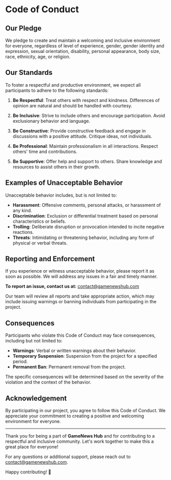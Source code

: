 # Code of Conduct

## Our Pledge

We pledge to create and maintain a welcoming and inclusive environment for everyone, regardless of level of experience, gender, gender identity and expression, sexual orientation, disability, personal appearance, body size, race, ethnicity, age, or religion.

## Our Standards

To foster a respectful and productive environment, we expect all participants to adhere to the following standards:

1. **Be Respectful**: Treat others with respect and kindness. Differences of opinion are natural and should be handled with courtesy.

2. **Be Inclusive**: Strive to include others and encourage participation. Avoid exclusionary behavior and language.

3. **Be Constructive**: Provide constructive feedback and engage in discussions with a positive attitude. Critique ideas, not individuals.

4. **Be Professional**: Maintain professionalism in all interactions. Respect others' time and contributions.

5. **Be Supportive**: Offer help and support to others. Share knowledge and resources to assist others in their growth.

## Examples of Unacceptable Behavior

Unacceptable behavior includes, but is not limited to:

- **Harassment**: Offensive comments, personal attacks, or harassment of any kind.
- **Discrimination**: Exclusion or differential treatment based on personal characteristics or beliefs.
- **Trolling**: Deliberate disruption or provocation intended to incite negative reactions.
- **Threats**: Intimidating or threatening behavior, including any form of physical or verbal threats.

## Reporting and Enforcement

If you experience or witness unacceptable behavior, please report it as soon as possible. We will address any issues in a fair and timely manner. 

**To report an issue, contact us at:** [contact@gamenewshub.com](mailto:contact@gamenewshub.com)

Our team will review all reports and take appropriate action, which may include issuing warnings or banning individuals from participating in the project.

## Consequences

Participants who violate this Code of Conduct may face consequences, including but not limited to:

- **Warnings**: Verbal or written warnings about their behavior.
- **Temporary Suspension**: Suspension from the project for a specified period.
- **Permanent Ban**: Permanent removal from the project.

The specific consequences will be determined based on the severity of the violation and the context of the behavior.

## Acknowledgement

By participating in our project, you agree to follow this Code of Conduct. We appreciate your commitment to creating a positive and welcoming environment for everyone.

---

Thank you for being a part of **GameNews Hub** and for contributing to a respectful and inclusive community. Let's work together to make this a great place for everyone!

For any questions or additional support, please reach out to [contact@gamenewshub.com](mailto:contact@gamenewshub.com).

Happy contributing! 🌟
